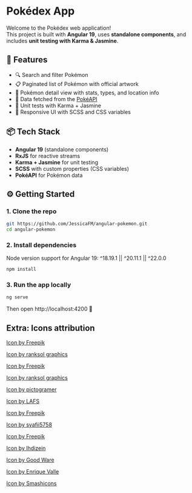 # Pokédex App

Welcome to the Pokédex web application!  
This project is built with **Angular 19**, uses **standalone components**, and includes **unit testing with Karma & Jasmine**.

## 🚀 Features

- 🔍 Search and filter Pokémon
- 📋 Paginated list of Pokémon with official artwork
- 📄 Pokémon detail view with stats, types, and location info
- 📡 Data fetched from the [PokéAPI](https://pokeapi.co/)
- 🧪 Unit tests with Karma + Jasmine
- 💅 Responsive UI with SCSS and CSS variables

## 📦 Tech Stack

- **Angular 19** (standalone components)
- **RxJS** for reactive streams
- **Karma + Jasmine** for unit testing
- **SCSS** with custom properties (CSS variables)
- **PokéAPI** for Pokémon data


## ⚙️ Getting Started

### 1. Clone the repo

```bash
git https://github.com/JessicaFM/angular-pokemon.git
cd angular-pokemon
```

### 2. Install dependencies
Node version support for Angular 19: ^18.19.1 || ^20.11.1 || ^22.0.0

```bash
npm install
```

### 3. Run the app locally
```bash
ng serve
```
Then open http://localhost:4200 🚀



## Extra: Icons attribution
<a href="https://www.freepik.com/icon/swords_5560663#fromView=search&page=1&position=2&uuid=13862326-3ad0-4d5c-93d9-5d879510659f">Icon by Freepik</a>

<a href="https://www.freepik.com/icon/shield_13808150#fromView=search&page=1&position=24&uuid=36999500-cb31-4919-b7d3-a4fe18f48bd7">Icon by ranksol graphics</a>

<a href="https://www.freepik.com/icon/sword_587597#fromView=search&page=1&position=8&uuid=8000408d-2b30-4d48-ab34-cd3ce21d930e">Icon by Freepik</a>

<a href="https://www.freepik.com/icon/shield_13808150#fromView=search&page=1&position=24&uuid=9ca33ee3-0a53-4959-bda9-fb074962687d">Icon by ranksol graphics</a>

<a href="https://www.freepik.com/icon/speedometer_1256932#fromView=search&page=1&position=46&uuid=413bf591-7d2c-4ecd-8690-fc15978b935a">Icon by pictogramer</a>

<a href="https://www.freepik.com/icon/size_10450457#fromView=search&page=1&position=0&uuid=3181b36d-20f9-411a-890a-5994409f87f2">Icon by LAFS</a>

<a href="https://www.freepik.com/icon/weight_847345#fromView=search&page=1&position=8&uuid=af906462-d96a-40aa-aaab-e01f750690b7">Icon by Freepik</a>

<a href="https://www.freepik.com/icon/experience_18228011#fromView=search&page=1&position=10&uuid=8a9a7eba-6e2e-4e7d-aa94-eb4513107b0a">Icon by syafii5758</a>

<a href="https://www.freepik.com/icon/hospital_674139#fromView=search&page=1&position=57&uuid=2e544453-5c92-4184-b5c6-3e83e556d27c">Icon by Freepik</a>

<a href="https://www.freepik.com/icon/gps_15949802#fromView=search&page=1&position=32&uuid=c901ff97-86c9-408f-af2e-3f024e7de18a">Icon by Ihdizein</a>

<a href="https://www.freepik.com/icon/pawprint_4020331#fromView=search&page=1&position=89&uuid=4cd7eb88-01b3-4618-bd8f-331ca74a19fd">Icon by Good Ware</a>

<a href="https://www.freepik.com/icon/magic-book_7470779#fromView=search&page=1&position=28&uuid=7cacb223-0195-4c7f-aeb2-3340ad6c979e">Icon by Enrique Valle</a>

<a href="https://www.freepik.com/icon/book_4951802#fromView=search&page=2&position=28&uuid=5be4b3df-d13f-4aef-92fa-039eb94a84f1">Icon by Smashicons</a>
